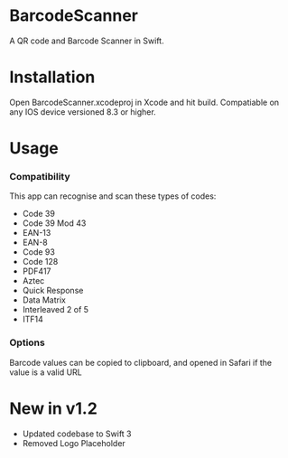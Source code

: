 # BarcodeScanner
A QR code and Barcode Scanner in Swift. 

# Installation
Open BarcodeScanner.xcodeproj in Xcode and hit build. Compatiable on any IOS device versioned 8.3 or higher.

# Usage
### Compatibility 
This app can recognise and scan these types of codes:
* Code 39 
* Code 39 Mod 43
* EAN-13
* EAN-8
* Code 93 
* Code 128
* PDF417
* Aztec
* Quick Response
* Data Matrix
* Interleaved 2 of 5
* ITF14

### Options
Barcode values can be copied to clipboard, and opened in Safari if the value is a valid URL

# New in v1.2
* Updated codebase to Swift 3
* Removed Logo Placeholder
